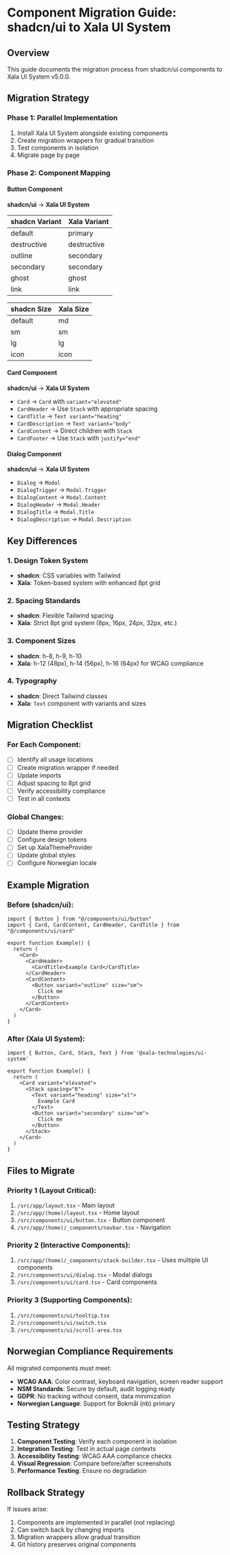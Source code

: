 # Component Migration Guide: shadcn/ui to Xala UI System

## Overview

This guide documents the migration process from shadcn/ui components to Xala UI System v5.0.0.

## Migration Strategy

### Phase 1: Parallel Implementation
1. Install Xala UI System alongside existing components
2. Create migration wrappers for gradual transition
3. Test components in isolation
4. Migrate page by page

### Phase 2: Component Mapping

#### Button Component
**shadcn/ui** → **Xala UI System**

| shadcn Variant | Xala Variant |
|----------------|--------------|
| default | primary |
| destructive | destructive |
| outline | secondary |
| secondary | secondary |
| ghost | ghost |
| link | link |

| shadcn Size | Xala Size |
|-------------|-----------|
| default | md |
| sm | sm |
| lg | lg |
| icon | icon |

#### Card Component
**shadcn/ui** → **Xala UI System**
- `Card` → `Card` with `variant="elevated"`
- `CardHeader` → Use `Stack` with appropriate spacing
- `CardTitle` → `Text variant="heading"`
- `CardDescription` → `Text variant="body"`
- `CardContent` → Direct children with `Stack`
- `CardFooter` → Use `Stack` with `justify="end"`

#### Dialog Component
**shadcn/ui** → **Xala UI System**
- `Dialog` → `Modal`
- `DialogTrigger` → `Modal.Trigger`
- `DialogContent` → `Modal.Content`
- `DialogHeader` → `Modal.Header`
- `DialogTitle` → `Modal.Title`
- `DialogDescription` → `Modal.Description`

## Key Differences

### 1. Design Token System
- **shadcn**: CSS variables with Tailwind
- **Xala**: Token-based system with enhanced 8pt grid

### 2. Spacing Standards
- **shadcn**: Flexible Tailwind spacing
- **Xala**: Strict 8pt grid system (8px, 16px, 24px, 32px, etc.)

### 3. Component Sizes
- **shadcn**: h-8, h-9, h-10
- **Xala**: h-12 (48px), h-14 (56px), h-16 (64px) for WCAG compliance

### 4. Typography
- **shadcn**: Direct Tailwind classes
- **Xala**: `Text` component with variants and sizes

## Migration Checklist

### For Each Component:
- [ ] Identify all usage locations
- [ ] Create migration wrapper if needed
- [ ] Update imports
- [ ] Adjust spacing to 8pt grid
- [ ] Verify accessibility compliance
- [ ] Test in all contexts

### Global Changes:
- [ ] Update theme provider
- [ ] Configure design tokens
- [ ] Set up XalaThemeProvider
- [ ] Update global styles
- [ ] Configure Norwegian locale

## Example Migration

### Before (shadcn/ui):
```tsx
import { Button } from "@/components/ui/button"
import { Card, CardContent, CardHeader, CardTitle } from "@/components/ui/card"

export function Example() {
  return (
    <Card>
      <CardHeader>
        <CardTitle>Example Card</CardTitle>
      </CardHeader>
      <CardContent>
        <Button variant="outline" size="sm">
          Click me
        </Button>
      </CardContent>
    </Card>
  )
}
```

### After (Xala UI System):
```tsx
import { Button, Card, Stack, Text } from '@xala-technologies/ui-system'

export function Example() {
  return (
    <Card variant="elevated">
      <Stack spacing="6">
        <Text variant="heading" size="xl">
          Example Card
        </Text>
        <Button variant="secondary" size="sm">
          Click me
        </Button>
      </Stack>
    </Card>
  )
}
```

## Files to Migrate

### Priority 1 (Layout Critical):
1. `/src/app/layout.tsx` - Main layout
2. `/src/app/(home)/layout.tsx` - Home layout
3. `/src/components/ui/button.tsx` - Button component
4. `/src/app/(home)/_components/navbar.tsx` - Navigation

### Priority 2 (Interactive Components):
1. `/src/app/(home)/_components/stack-builder.tsx` - Uses multiple UI components
2. `/src/components/ui/dialog.tsx` - Modal dialogs
3. `/src/components/ui/card.tsx` - Card components

### Priority 3 (Supporting Components):
1. `/src/components/ui/tooltip.tsx`
2. `/src/components/ui/switch.tsx`
3. `/src/components/ui/scroll-area.tsx`

## Norwegian Compliance Requirements

All migrated components must meet:
- **WCAG AAA**: Color contrast, keyboard navigation, screen reader support
- **NSM Standards**: Secure by default, audit logging ready
- **GDPR**: No tracking without consent, data minimization
- **Norwegian Language**: Support for Bokmål (nb) primary

## Testing Strategy

1. **Component Testing**: Verify each component in isolation
2. **Integration Testing**: Test in actual page contexts
3. **Accessibility Testing**: WCAG AAA compliance checks
4. **Visual Regression**: Compare before/after screenshots
5. **Performance Testing**: Ensure no degradation

## Rollback Strategy

If issues arise:
1. Components are implemented in parallel (not replacing)
2. Can switch back by changing imports
3. Migration wrappers allow gradual transition
4. Git history preserves original components